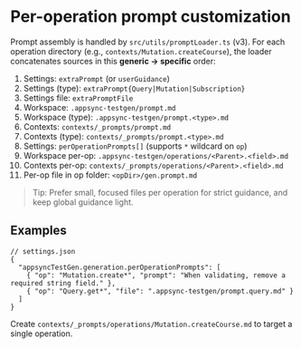 # Per-operation prompt customization

Prompt assembly is handled by `src/utils/promptLoader.ts` (v3). For each operation directory (e.g., `contexts/Mutation.createCourse`), the loader concatenates sources in this **generic → specific** order:

1. Settings: `extraPrompt` (or `userGuidance`)
2. Settings (type): `extraPrompt{Query|Mutation|Subscription}`
3. Settings file: `extraPromptFile`
4. Workspace: `.appsync-testgen/prompt.md`
5. Workspace (type): `.appsync-testgen/prompt.<type>.md`
6. Contexts: `contexts/_prompts/prompt.md`
7. Contexts (type): `contexts/_prompts/prompt.<type>.md`
8. Settings: `perOperationPrompts[]` (supports `*` wildcard on `op`)
9. Workspace per-op: `.appsync-testgen/operations/<Parent>.<field>.md`
10. Contexts per-op: `contexts/_prompts/operations/<Parent>.<field>.md`
11. Per-op file in op folder: `<opDir>/gen.prompt.md`

> Tip: Prefer small, focused files per operation for strict guidance, and keep global guidance light.

## Examples

```jsonc
// settings.json
{
  "appsyncTestGen.generation.perOperationPrompts": [
    { "op": "Mutation.create*", "prompt": "When validating, remove a required string field." },
    { "op": "Query.get*", "file": ".appsync-testgen/prompt.query.md" }
  ]
}
```

Create `contexts/_prompts/operations/Mutation.createCourse.md` to target a single operation.